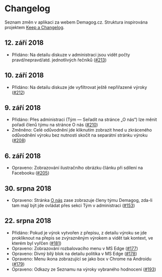 # Changelog

Seznam změn v aplikaci za webem Demagog.cz. Struktura inspirována projektem [Keep a Changelog](http://keepachangelog.com/en/1.0.0/).

## 12. září 2018
- Přidáno: Na detailu diskuze v administraci jsou vidět počty pravd/nepravd/atd. jednotlivých řečníků ([#213](https://github.com/Demagog2/demagog/issues/213))

## 10. září 2018
- Přidáno: Na detailu diskuze jde vyfiltrovat ještě nepřiřazené výroky ([#212](https://github.com/Demagog2/demagog/pull/212))

## 9. září 2018
- Přidáno: Přes administraci (Tým — Seřadit na stránce „O nás“) lze měnit pořadí členů týmu na stránce O nás ([#210](https://github.com/Demagog2/demagog/pull/210))
- Změněno: Celé odůvodnění jde kliknutím zobrazit hned u zkráceného odůvodnění výroku bez nutnosti skočit na separátní stránku výroku ([#208](https://github.com/Demagog2/demagog/pull/208))

## 6. září 2018
- Opraveno: Zobrazování ilustračního obrázku článku při sdílení na Facebooku ([#205](https://github.com/Demagog2/demagog/pull/205))

## 30. srpna 2018
- Opraveno: Stránka [O nás](https://demagog.cz/stranka/o-nas) zase zobrazuje členy týmu Demagog, zda-li tam mají být jde ovládat přes sekci Tým v administraci ([#153](https://github.com/Demagog2/demagog/issues/153))

## 22. srpna 2018
- Přidáno: Pokud je výrok vytvořen z přepisu, z detailu výroku se jde prokliknout na přepis se zvýrazněným výrokem a vidět tak kontext, ve kterém byl vyřčen ([#181](https://github.com/Demagog2/demagog/issues/181))
- Opraveno: Zobrazování rozbalovacího menu v MS Edge ([#177](https://github.com/Demagog2/demagog/issues/177))
- Opraveno: Divný bílý blok na detailu politika v MS Edge ([#178](https://github.com/Demagog2/demagog/issues/178))
- Opraveno: Menu ikona zobrazující se jako box v Chrome na Androidu ([#179](https://github.com/Demagog2/demagog/issues/179))
- Opraveno: Odkazy ze Seznamu na výroky vybraného hodnocení ([#193](https://github.com/Demagog2/demagog/issues/193))
